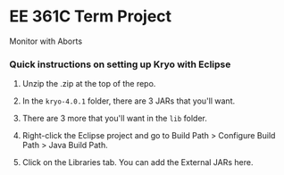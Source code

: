 # EE 361C Term Project

Monitor with Aborts

### Quick instructions on setting up Kryo with Eclipse

1) Unzip the .zip at the top of the repo.

2) In the `kryo-4.0.1` folder, there are 3 JARs that you'll want.

3) There are 3 more that you'll want in the `lib` folder.

4) Right-click the Eclipse project and go to Build Path > Configure Build Path > Java Build Path. 

5) Click on the Libraries tab. You can add the External JARs here. 